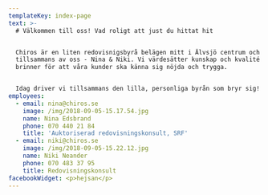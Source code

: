 ```yaml
---
templateKey: index-page
text: >-
  # Välkommen till oss! Vad roligt att just du hittat hit


  Chiros är en liten redovisnigsbyrå belägen mitt i Älvsjö centrum och drivs
  tillsammans av oss - Nina & Niki. Vi värdesätter kunskap och kvalité och
  brinner för att våra kunder ska känna sig nöjda och trygga.


  Idag driver vi tillsammans den lilla, personliga byrån som bryr sig!
employees:
  - email: nina@chiros.se
    image: /img/2018-09-05-15.17.54.jpg
    name: Nina Edsbrand
    phone: 070 440 21 84
    title: 'Auktoriserad redovisningskonsult, SRF'
  - email: niki@chiros.se
    image: /img/2018-09-05-15.22.12.jpg
    name: Niki Neander
    phone: 070 483 37 95
    title: Redovisningskonsult
facebookWidget: <p>hejsan</p>
---
```


